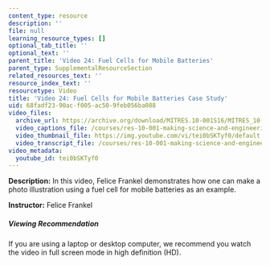 ```yaml
---
content_type: resource
description: ''
file: null
learning_resource_types: []
optional_tab_title: ''
optional_text: ''
parent_title: 'Video 24: Fuel Cells for Mobile Batteries'
parent_type: SupplementalResourceSection
related_resources_text: ''
resource_index_text: ''
resourcetype: Video
title: 'Video 24: Fuel Cells for Mobile Batteries Case Study'
uid: 68fadf23-90ac-f005-ac50-9feb056ba088
video_files:
  archive_url: https://archive.org/download/MITRES.10-001S16/MITRES_10-001S16_Track29_300k.mp4
  video_captions_file: /courses/res-10-001-making-science-and-engineering-pictures-a-practical-guide-to-presenting-your-work-spring-2016/f5842ff8efbe5daaa6938ed7a2ec0c69_tei0bSKTyf0.vtt
  video_thumbnail_file: https://img.youtube.com/vi/tei0bSKTyf0/default.jpg
  video_transcript_file: /courses/res-10-001-making-science-and-engineering-pictures-a-practical-guide-to-presenting-your-work-spring-2016/4c6a9f7ab691bb0ff024d05e4e7a4147_tei0bSKTyf0.pdf
video_metadata:
  youtube_id: tei0bSKTyf0
---
```


**Description:** In this video, Felice Frankel demonstrates how one can make a photo illustration using a fuel cell for mobile batteries as an example.

**Instructor:** Felice Frankel

##### Viewing Recommendation

If you are using a laptop or desktop computer, we recommend you watch the video in full screen mode in high definition (HD).